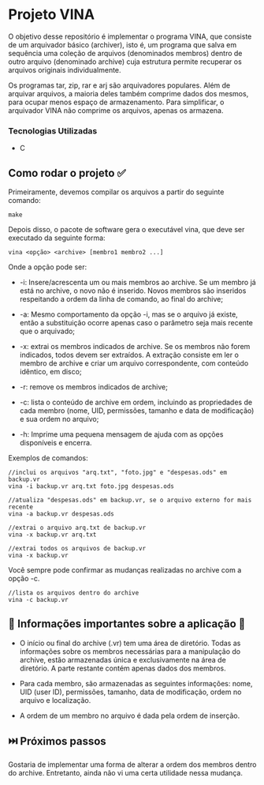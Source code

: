 # Projeto VINA

O objetivo desse repositório é implementar o programa VINA, que consiste de um arquivador básico (archiver), isto é, um programa que salva em sequência uma coleção de arquivos (denominados membros) dentro de outro arquivo (denominado archive) cuja estrutura permite recuperar os arquivos originais individualmente.

Os programas tar, zip, rar e arj são arquivadores populares. Além de arquivar arquivos, a maioria deles também comprime dados dos mesmos, para ocupar menos espaço de armazenamento. Para simplificar, o arquivador VINA não comprime os arquivos, apenas os armazena.

### Tecnologias Utilizadas

* C

## Como rodar o projeto ✅

Primeiramente, devemos compilar os arquivos a partir do seguinte comando:

```
make
```

Depois disso, o pacote de software gera o executável vina, que deve ser executado da seguinte forma:

```
vina <opção> <archive> [membro1 membro2 ...]
```
Onde a opção pode ser:

* -i: Insere/acrescenta um ou mais membros ao archive. Se um membro já está no archive, o novo não é inserido. Novos membros são inseridos respeitando a ordem da linha de comando, ao final do archive;

* -a: Mesmo comportamento da opção -i, mas se o arquivo já existe, então a substituição ocorre apenas caso o parâmetro seja mais recente que o arquivado;

* -x: extrai os membros indicados de archive. Se os membros não forem indicados, todos devem ser extraídos. A extração consiste em ler o membro de archive e criar um arquivo correspondente, com conteúdo idêntico, em disco;

* -r: remove os membros indicados de archive;

* -c: lista o conteúdo de archive em ordem, incluindo as propriedades de cada membro (nome, UID, permissões, tamanho e data de modificação) e sua ordem no arquivo;

* -h: Imprime uma pequena mensagem de ajuda com as opções disponíveis e encerra.

Exemplos de comandos:

```
//inclui os arquivos "arq.txt", "foto.jpg" e "despesas.ods" em backup.vr
vina -i backup.vr arq.txt foto.jpg despesas.ods

//atualiza "despesas.ods" em backup.vr, se o arquivo externo for mais recente
vina -a backup.vr despesas.ods

//extrai o arquivo arq.txt de backup.vr
vina -x backup.vr arq.txt

//extrai todos os arquivos de backup.vr
vina -x backup.vr
```

Você sempre pode confirmar as mudanças realizadas no archive com a opção -c.

```
//lista os arquivos dentro do archive
vina -c backup.vr
```

## 📌 Informações importantes sobre a aplicação 📌

* O início ou final do archive (.vr) tem uma área de diretório. Todas as informações sobre os membros necessárias para a manipulação do archive, estão armazenadas única e exclusivamente na área de diretório. A parte restante contém apenas dados dos membros.

* Para cada membro, são armazenadas as seguintes informações: nome, UID (user ID), permissões, tamanho, data de modificação, ordem no arquivo e localização.

* A ordem de um membro no arquivo é dada pela ordem de inserção.

## ⏭️ Próximos passos

Gostaria de implementar uma forma de alterar a ordem dos membros dentro do archive. Entretanto, ainda não vi uma certa utilidade nessa mudança.
